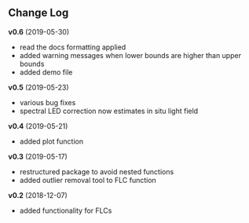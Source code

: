 Change Log
----------

**v0.6** (2019-05-30)

- read the docs formatting applied
- added warning messages when lower bounds are higher than upper bounds
- added demo file

**v0.5** (2019-05-23)

- various bug fixes
- spectral LED correction now estimates in situ light field

**v0.4** (2019-05-21)

- added plot function

**v0.3** (2019-05-17)

- restructured package to avoid nested functions
- added outlier removal tool to FLC function

**v0.2** (2018-12-07)

- added functionality for FLCs
